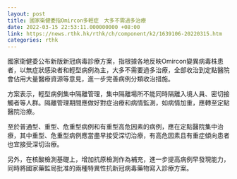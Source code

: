 ```yaml
---
layout: post
title: 國家衛健委指Omircon多輕症　大多不需過多治療
date: 2022-03-15 22:53:11.000000000 +08:00
link: https://news.rthk.hk/rthk/ch/component/k2/1639106-20220315.htm
categories: rthk
---
```


國家衛健委公布新版新冠病毒診療方案，指根據各地反映Omircon變異病毒株患者，以無症狀感染者和輕型病例為主，大多不需要過多治療，全部收治到定點醫院會佔用大量醫療資源等意見，進一步完善病例分類收治措施。

方案表示，輕型病例集中隔離管理，集中隔離場所不能同時隔離入境人員、密切接觸者等人群。隔離管理期間應做好對症治療和病情監測，如病情加重，應轉至定點醫院治療。

至於普通型、重型、危重型病例和有重型高危因素的病例，應在定點醫院集中治療，其中重型、危重型病例應當盡早接受深切治療，有高危因素且有重症傾向患者也宜接受深切治療。

另外，在核酸檢測基礎上，增加抗原檢測作為補充，進一步提高病例早發現能力，同時將國家藥監局批准的兩種特異性抗新冠病毒藥物寫入診療方案。
